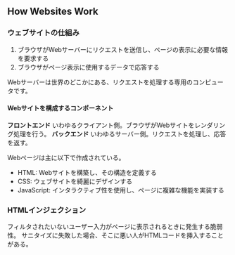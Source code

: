 ## How Websites Work

### ウェブサイトの仕組み
1. ブラウザがWebサーバーにリクエストを送信し、ページの表示に必要な情報を要求する
2. ブラウザがページ表示に使用するデータで応答する

Webサーバーは世界のどこかにある、リクエストを処理する専用のコンピュータです。

#### Webサイトを構成するコンポーネント
**フロントエンド**
いわゆるクライアント側。ブラウザがWebサイトをレンダリング処理を行う。
**バックエンド**
いわゆるサーバー側。リクエストを処理し、応答を返す。

Webページは主に以下で作成されている。
* HTML: Webサイトを構築し、その構造を定義する
* CSS: ウェブサイトを綺麗にデザインする
* JavaScript: インタラクティブ性を使用し、ページに複雑な機能を実装する

### HTMLインジェクション
フィルタされたいないユーザー入力がページに表示されるときに発生する脆弱性。
サニタイズに失敗した場合、そこに悪い人がHTMLコードを挿入することがある。
